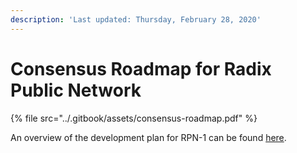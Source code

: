 ```yaml
---
description: 'Last updated: Thursday, February 28, 2020'
---
```


# Consensus Roadmap for Radix Public Network

{% file src="../.gitbook/assets/consensus-roadmap.pdf" %}

An overview of the development plan for RPN-1 can be found [here](https://github.com/radixdlt/docs/blob/master/releases/drops.md).

